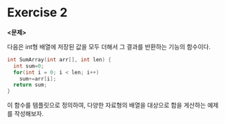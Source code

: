 # Exercise 2

**<문제>**

다음은 int형 배열에 저장된 값을 모두 더해서 그 결과를 반환하는 기능의 함수이다.


```cpp
int SumArray(int arr[], int len) {
  int sum=0;
  for(int i = 0; i < len; i++)
    sum+=arr[i];
  return sum;
}
```


이 함수를 템플릿으로 정의하여, 다양한 자료형의 배열을 대상으로 합을 게산하는 예제를 작성해보자.
